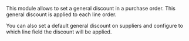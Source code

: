 This module allows to set a general discount in a purchase order. This
general discount is applied to each line order.

You can also set a default general discount on suppliers and configure
to which line field the discount will be applied.
